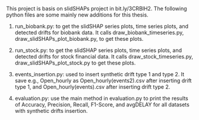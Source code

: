 This project is basis on slidSHAPs project in bit.ly/3CRBlH2. The following python 
files are some mainly new additions for this thesis. 

1. run_biobank.py: to get the slidSHAP series plots, time series plots, 
and detected drifts for biobank data. It calls 
draw_biobank_timeseries.py, draw_slidSHAPs_plot_biobank.py, to get these plots. 

2. run_stock.py: to get the slidSHAP series plots, time series plots, 
and detected drifts for stock financial data. It calls draw_stock_timeseries.py, 
draw_slidSHAPs_plot_stock.py to get these plots. 

3. events_insertion.py: used to insert synthetic drift type 1 and type 2. 
It save e.g., Open_hourly as Open_hourly(events2).csv after inserting drift type 1, 
and Open_hourly(events).csv after inserting drift type 2. 

4. evaluation.py: use the main method in evaluation.py to print the results of 
Accuracy, Precision, Recall, F1-Score, and avgDELAY for all datasets with synthetic drifts insertion. 